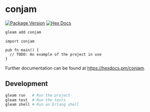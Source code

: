 # conjam

[![Package Version](https://img.shields.io/hexpm/v/conjam)](https://hex.pm/packages/conjam)
[![Hex Docs](https://img.shields.io/badge/hex-docs-ffaff3)](https://hexdocs.pm/conjam/)

```sh
gleam add conjam
```
```gleam
import conjam

pub fn main() {
  // TODO: An example of the project in use
}
```

Further documentation can be found at <https://hexdocs.pm/conjam>.

## Development

```sh
gleam run   # Run the project
gleam test  # Run the tests
gleam shell # Run an Erlang shell
```
